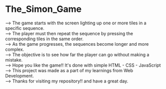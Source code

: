 # The_Simon_Game
--> The game starts with the screen lighting up one or more tiles in a specific sequence.   
--> The player must then repeat the sequence by pressing the corresponding tiles in the same order.  
--> As the game progresses, the sequences become longer and more complex.   
--> The objective is to see how far the player can go without making a mistake.  
--> Hope you like the game!! It's done with simple HTML - CSS - JavaScript  
--> This project was made as a part of my learnings from Web Development.  
--> Thanks for visiting my repository!! and have a great day.

